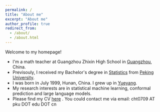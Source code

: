 ```yaml
---
permalink: /
title: "About me"
excerpt: "About me"
author_profile: true
redirect_from: 
  - /about/
  - /about.html
---
```


Welcome to my homepage!
* I'm a math teacher at Guangzhou Zhixin High School in [Guangzhou](https://en.wikipedia.org/wiki/Guangzhou), China.
* Previsouly, I received my Bachelor's degree in <a href="http://english.math.pku.edu.cn/">Statistics</a> from <a href="https://english.pku.edu.cn/">Peking University</a>.
* I was born in July 1999, Hunan, China. I grew up in [Yueyang](https://en.wikipedia.org/wiki/Yueyang).
* My research interests are in statistical machine learning, conformal prediction and large language models.
* Please find my CV [here](https://haotianchen1999.github.io/files/CV_HaotianChen.pdf) . You could contact me via email: cht0709 AT pku DOT edu DOT cn
